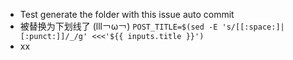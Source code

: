 - Test generate the folder with this issue auto commit
- 被替换为下划线了 (lll￢ω￢)  `POST_TITLE=$(sed -E 's/[[:space:]|[:punct:]]/_/g' <<<'${{ inputs.title }}')`
- xx
